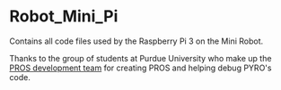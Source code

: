 # Robot_Mini_Pi
Contains all code files used by the Raspberry Pi 3 on the Mini Robot.

Thanks to the group of students at Purdue University who make up the [PROS development team](https://github.com/purduesigbots) for creating PROS and helping debug PYRO's code.
